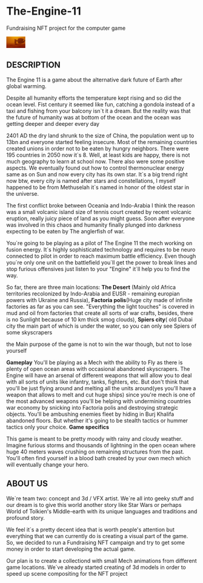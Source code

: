 # The-Engine-11
Fundraising NFT project for the computer game

<img src="https://github.com/StasivO/The-Engine-11/blob/main/Desert%20location.jpg" alt="" style="max-width: 50px;">

<h2>DESCRIPTION</h2>
<p>The Engine 11 is a game about the alternative dark future of Earth after global warming.</p>
<p>Despite all humanity efforts the temperature kept rising and so did the ocean level. Fist century it seemed like fun, catching a gondola instead of a taxi and fishing from your balcony isn`t it a dream. But the reality was that the future of humanity was at bottom of the ocean and the ocean was getting deeper and deeper every day</p>  
<p>2401 AD the dry land shrunk to the size of China, the population went up to 13bn and everyone started feeling insecure. Most of the remaining countries created unions in order not to be eaten by hungry neighbors. There were 195 countries in 2050 now it`s 8. Well, at least kids are happy, there is not much geography to learn at school now. There also were some positive aspects. We eventually found out how to control thermonuclear energy same as on Sun and now every city has its own star. It`s a big trend right now btw, every city is named after stars and constellations, I myself happened to be from Methuselah it`s named in honor of the oldest star in the universe.</p>
<p>The first conflict broke between Oceania and Indo-Arabia I think the reason was a small volcanic island size of tennis court created by recent volcanic eruption, really juicy piece of land as you might guess. Soon after everyone was involved in this chaos and humanity finally plunged into darkness expecting to be eaten by The anglerfish of war. </p>
<p>You`re going to be playing as a pilot of The Engine 11 the mech working on fusion energy. It`s highly sophisticated technology and requires to be neuro connected to pilot in order to reach maximum battle efficiency. Even though you`re only one unit on the battlefield you`ll get the power to break lines and stop furious offensives just listen to your "Engine" it`ll help you to find the way.</p>
<p>So far, there are three main locations: <strong>The Desert</strong> (Mainly old Africa territories recolonized by Indo-Arabia and EUSR - remaining europian powers with Ukraine and Russia), <strong>Factoria polis</strong>(Huge city made of infinite factories as far as you can see. "Everything the light touches" is covered in mud and oil from factories that create all sorts of war crafts, besides, there is no Sunlight because of 10 km thick smog clouds), <strong>Spiers city</strong>( old Dubai city the main part of which is under the water, so you can only see Spiers of some skyscrapers</p>
<p> the Main purpose of the game is not to win the war though, but not to lose yourself</p>

<strong>Gameplay</strong>
You'll be playing as a Mech with the ability to Fly as there is plenty of open ocean areas with occasional abandoned skyscrapers. The Engine will have an arsenal of different weapons that will allow you to deal with all sorts of units like infantry, tanks, fighters, etc. But don't think that you'll be just flying around and melting all the units around(yes you'll have a weapon that allows to melt and cut huge ships) since you're mech is one of the most advanced weapons you'll be helping with undermining countries war economy by snicking into Factoria polis and destroying strategic objects. You'll be ambushing enemies fleet by hiding in Burj Khalifa abandoned floors. But whether it's going to be stealth tactics or hummer tactics only your choice.
<strong>Game specifics</strong>
<p>This game is meant to be pretty moody with rainy and cloudy weather. Imagine furious storms and thousands of lightning in the open ocean where huge 40 meters waves crushing on remaining structures from the past. You'll often find yourself in a blood bath created by your own mech which will eventually change your hero.</p>


<h2>ABOUT US</h2> 
<p>We`re team two: concept and 3d / VFX artist. We`re all into geeky stuff and our dream is to give this world another story like Star Wars or perhaps World of Tolkien's Middle-earth with its unique languages and traditions and profound story.</p>

<p>We feel it`s a pretty decent idea that is worth people's attention but everything that we can currently do is creating a visual part of the game. So, we decided to run a Fundraising NFT campaign and try to get some money in order to start developing the actual game.</p>
<p>Our plan is to create a collectiond with small Mech animations from different game locations.  We`ve already started creating of 3d models in order to speed up scene compositing for the NFT project</p>
